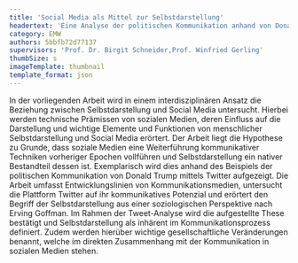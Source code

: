 ```yaml
---
title: 'Social Media als Mittel zur Selbstdarstellung'
headertext: 'Eine Analyse der politischen Kommunikation anhand von Donald Trumps Twitter﻿﻿﻿﻿-Account'
category: EMW
authors: 5bbfb72d77137
supervisors: 'Prof. Dr. Birgit Schneider,Prof. Winfried Gerling'
thumbSize: s
imageTemplate: thumbnail
template_format: json
---
```


In der vorliegenden Arbeit wird in einem interdisziplinären Ansatz die Beziehung zwischen Selbstdarstellung und Social Media untersucht. Hierbei werden technische Prämissen von sozialen Medien, deren Einfluss auf die Darstellung und wichtige Elemente und Funktionen von menschlicher Selbstdarstellung und Social Media erörtert. Der Arbeit liegt die Hypothese zu Grunde, dass soziale Medien eine Weiterführung kommunikativer Techniken vorheriger Epochen vollführen und Selbstdarstellung ein nativer Bestandteil dessen ist. Exemplarisch wird dies anhand des Beispiels der politischen Kommunikation von Donald Trump mittels Twitter aufgezeigt. Die Arbeit umfasst Entwicklungslinien von Kommunikationsmedien, untersucht die Plattform Twitter auf ihr kommunikatives Potenzial und erörtert den Begriff der Selbstdarstellung aus einer soziologischen Perspektive nach Erving Goffman. Im Rahmen der Tweet-Analyse wird die aufgestellte These bestätigt und Selbstdarstellung als inhärent im Kommunikationsprozess definiert. Zudem werden hierüber wichtige gesellschaftliche Veränderungen benannt, welche im direkten Zusammenhang mit der Kommunikation in sozialen Medien stehen.